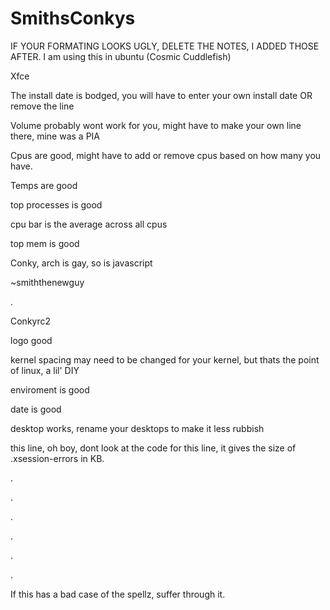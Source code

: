 # SmithsConkys
IF YOUR FORMATING LOOKS UGLY, DELETE THE NOTES, I ADDED THOSE AFTER.
I am using this in ubuntu (Cosmic Cuddlefish) <p>
Xfce<p>
The install date is bodged, you will have to enter your own install date OR remove the line<p>
Volume probably wont work for you, might have to make your own line there, mine was a PIA<p>
Cpus are good, might have to add or remove cpus based on how many you have.<p>
Temps are good<p><p>
top processes is good<p>
cpu bar is the average across all cpus<p>
top mem is good<p>
Conky, arch is gay, so is javascript<p>
~smiththenewguy<p>
.<p>
Conkyrc2<p>
logo good<p>
kernel spacing may need to be changed for your kernel, but thats the point of linux, a lil' DIY<p>
enviroment is good<p>
date is good<p>
desktop works, rename your desktops to make it less rubbish<p>
this line, oh boy, dont look at the code for this line, it gives the size of .xsession-errors in KB.<p>
.<p>
.<p>
.<p>
.<p>
.<p>
.<p>
If this has a bad case of the spellz, suffer through it.<p>
